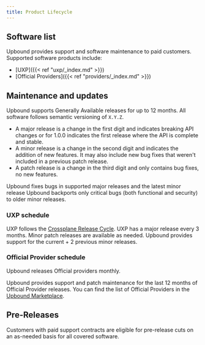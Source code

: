 ```yaml
---
title: Product Lifecycle
---
```


## Software list

Upbound provides support and software maintenance to paid customers. Supported software products include:

* [UXP]({{< ref "uxp/_index.md" >}})
* [Official Providers]({{< ref "providers/_index.md" >}})

## Maintenance and updates

<!-- vale Microsoft.Adverbs = NO --> 
<!-- allow "Generally" -->
Upbound supports Generally Available releases for up to 12 months. 
All software follows semantic versioning of `X.Y.Z`.
<!-- vale Microsoft.Adverbs = NO --> 

* A major release is a change in the first digit and indicates breaking API
  changes or for 1.0.0 indicates the first release where the API is complete and stable.
* A minor release is a change in the second digit and indicates the addition of new features. It may also include new bug fixes that weren't included in a previous patch release.
* A patch release is a change in the third digit and only contains bug fixes, no new features.

Upbound fixes bugs in supported major releases and the latest minor release
Upbound backports only critical bugs (both functional and security) to older minor releases.

### UXP schedule

UXP follows the [Crossplane Release Cycle](https://docs.crossplane.io/knowledge-base/guides/release-cycle/). UXP has a major release every 3 months. Minor patch releases are available as needed. Upbound provides support for the current + 2 previous minor releases.

### Official Provider schedule

Upbound releases Official providers monthly. 

Upbound provides support and patch maintenance for the last 12 months of Official Provider releases. You can find the list of Official Providers in the [Upbound Marketplace](https://marketplace.upbound.io/providers?tier=official).

## Pre-Releases

Customers with paid support contracts are eligible for pre-release cuts on an as-needed basis for all covered software.